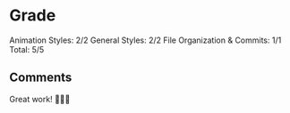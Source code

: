# Grade

Animation Styles: 2/2
General Styles: 2/2
File Organization & Commits: 1/1
Total: 5/5

## Comments
Great work! 💯💯💯
